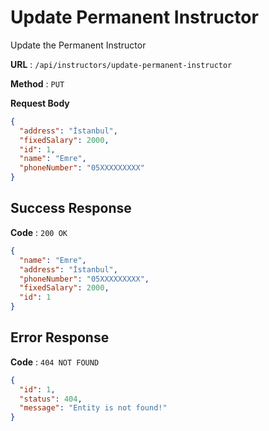 # Update Permanent Instructor

Update the Permanent Instructor

**URL** : `/api/instructors/update-permanent-instructor`

**Method** : `PUT`

**Request Body**
```json
{
  "address": "İstanbul",
  "fixedSalary": 2000,
  "id": 1,
  "name": "Emre",
  "phoneNumber": "05XXXXXXXXX"
}
```

## Success Response

**Code** : `200 OK`

```json
{
  "name": "Emre",
  "address": "İstanbul",
  "phoneNumber": "05XXXXXXXXX",
  "fixedSalary": 2000,
  "id": 1
}
```

## Error Response

**Code** : `404 NOT FOUND`

```json
{
  "id": 1,
  "status": 404,
  "message": "Entity is not found!"
}
```